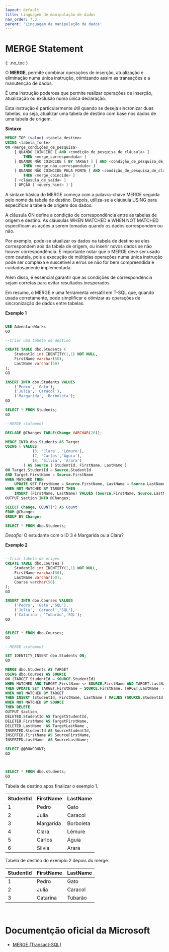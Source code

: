 ```yaml
---
layout: default
title: Linguagem de manipulação de dados
nav_order: 7.3
parent: 'Linguagem de manipulação de dados'
---
```



# MERGE Statement
{: .no_toc }


O **MERGE**, permite combinar operações de inserção, atualização e eliminação numa única instrução, otimizando assim as transações e a manutenção de dados. 


É uma instrução poderosa que permite realizar operações de inserção, atualização ou exclusão numa única declaração. 

Esta instrução é particularmente útil quando se deseja sincronizar duas tabelas, ou seja, atualizar uma tabela de destino com base nos dados de uma tabela de origem. 

**Sintaxe**

```sql
MERGE TOP (value) <tabela_destino> 
USING <tabela_fonte>   
ON <merge_condições_de_pesquisa>  
    [ QUANDO COINCIDE [ AND <condição_de_pesquisa_de_cláusula> ]  
        THEN <merge_correspondida> ] 
    [ QUANDO NÃO COINCIDE [ BY TARGET ] [ AND <condição_de_pesquisa_de_cláusula> ]  
        THEN <merge_não_correspondido> ]  
    [ QUANDO NÃO COINCIDE PELA FONTE [ AND <condição_de_pesquisa_de_cláusula> ]  
        THEN <merge_coincide> ] 
    [ <cláusula_de_saída> ]  
    [ OPÇÃO ( <query_hint> ) ]      
```


A sintaxe básica do MERGE começa com a palavra-chave MERGE seguida pelo nome da tabela de destino. Depois, utiliza-se a cláusula USING para especificar a tabela de origem dos dados. 

A cláusula ON define a condição de correspondência entre as tabelas de origem e destino. As cláusulas WHEN MATCHED e WHEN NOT MATCHED especificam as ações a serem tomadas quando os dados correspondem ou não. 

Por exemplo, pode-se atualizar os dados na tabela de destino se eles correspondem aos da tabela de origem, ou inserir novos dados se não houver correspondência. É importante notar que o MERGE deve ser usado com cautela, pois a execução de múltiplas operações numa única instrução pode ser complexa e suscetível a erros se não for bem compreendida e cuidadosamente implementada. 


Além disso, é essencial garantir que as condições de correspondência sejam corretas para evitar resultados inesperados. 

Em resumo, o MERGE é uma ferramenta versátil em T-SQL que, quando usada corretamente, pode simplificar e otimizar as operações de sincronização de dados entre tabelas.

**Exemplo 1** 

```sql

USE AdventureWorks
GO

--Criar uma tabela de destino

CREATE TABLE dbo.Students (
    StudentId int IDENTITY(1,1) NOT NULL,
    FirstName varchar(50),
    LastName varchar(50)
);
GO

INSERT INTO dbo.Students VALUES 
    ('Pedro', 'Gato'), 
    ('Julia', 'Caracol'), 
    ('Margarida', 'Borboleta');
GO

SELECT * FROM Students;
GO

--MERGE statement

DECLARE @Changes TABLE(Change VARCHAR(20));

MERGE INTO dbo.Students AS Target  
USING ( VALUES 
            (3, 'Clara', 'Lémure'), 
            (7, 'Carlos','Águia'), 
            (8, 'Silvia', 'Arara')
        ) AS Source ( StudentId, FirstName, LastName )  
ON Target.StudentId = Source.StudentId
AND Target.FirstName = Source.FirstName
WHEN MATCHED THEN
    UPDATE SET FirstName = Source.FirstName, LastName = Source.LastName
WHEN NOT MATCHED BY TARGET THEN
    INSERT (FirstName, LastName) VALUES (Source.FirstName, Source.LastName)
OUTPUT $action INTO @Changes;

SELECT Change, COUNT(*) AS Count  
FROM @Changes  
GROUP BY Change;

SELECT * FROM dbo.Students;

```

*Desafio:* O estudante com o ID 3 é Margarida ou a Clara?


**Exemplo 2** 

```sql

--Criar tabela de origem
CREATE TABLE dbo.Courses (
    StudentId int IDENTITY(1,1) NOT NULL,
    FirstName varchar(50),
    LastName varchar(50),
    Course varchar(50)
);
GO

INSERT INTO dbo.Courses VALUES 
    ('Pedro', 'Gato','SQL'), 
    ('Julia', 'Caracol','SQL'), 
    ('Catarina', 'Tubarão','SQL');
GO


SELECT * FROM dbo.Courses;
GO

--MERGE statement

SET IDENTITY_INSERT dbo.Students ON;
GO

MERGE dbo.Students AS TARGET
USING dbo.Courses AS SOURCE 
ON (TARGET.StudentId = SOURCE.StudentId) 
WHEN MATCHED AND TARGET.FirstName <> SOURCE.FirstName AND TARGET.LastName  <> SOURCE.LastName  
THEN UPDATE SET TARGET.FirstName = SOURCE.FirstName, TARGET.LastName  = SOURCE.LastName  
WHEN NOT MATCHED BY TARGET 
THEN INSERT (StudentId, FirstName, LastName ) VALUES (SOURCE.StudentId, SOURCE.FirstName, SOURCE.LastName )
WHEN NOT MATCHED BY SOURCE 
THEN DELETE 
OUTPUT $action, 
DELETED.StudentId AS TargetStudentId, 
DELETED.FirstName AS TargetFirstName, 
DELETED.LastName  AS TargetLastName , 
INSERTED.StudentId AS SourceStudentId, 
INSERTED.FirstName AS SourceFirstName, 
INSERTED.LastName  AS SourceLastName; 

SELECT @@ROWCOUNT;
GO



SELECT * FROM dbo.students;
GO

```

Tabela de destino apos finalizar o exemplo 1.

| StudentId | FirstName	| LastName |
| --- | --- | --- |
| 1	| Pedro	| Gato |
| 2	| Julia	| Caracol |
| 3	| Margarida | Borboleta |
| 4	| Clara	 | Lémure |
| 5	| Carlos | Águia |
| 6	| Silvia | Arara |

Tabela de destino do exemplo 2 depois do merge.

| StudentId | FirstName	| LastName |
| --- | --- | --- |
| 1	| Pedro	| Gato |
| 2	| Julia	| Caracol |
| 3	| Catarina | Tubarão |


<br>

# Documentção oficial da Microsoft

- [MERGE (Transact-SQL)](https://learn.microsoft.com/en-us/sql/t-sql/statements/merge-transact-sql)

